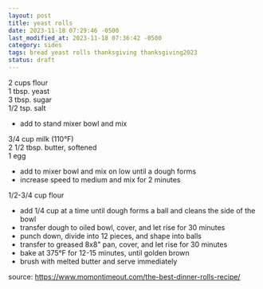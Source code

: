 ```yaml
---
layout: post
title: yeast rolls
date: 2023-11-18 07:29:46 -0500
last_modified_at: 2023-11-18 07:36:42 -0500
category: sides
tags: bread yeast rolls thanksgiving thanksgiving2023
status: draft
---
```


2 cups flour  
1 tbsp. yeast  
3 tbsp. sugar  
1/2 tsp. salt  
* add to stand mixer bowl and mix

3/4 cup milk (110°F)  
2 1/2 tbsp. butter, softened  
1 egg  
* add to mixer bowl and mix on low until a dough forms
* increase speed to medium and mix for 2 minutes

1/2-3/4 cup flour  
* add 1/4 cup at a time until dough forms a ball and cleans the side of the bowl
* transfer dough to oiled bowl, cover, and let rise for 30 minutes
* punch down, divide into 12 pieces, and shape into balls
* transfer to greased 8x8" pan, cover, and let rise for 30 minutes
* bake at 375°F for 12-15 minutes, until golden brown
* brush with melted butter and serve immediately

source: <https://www.momontimeout.com/the-best-dinner-rolls-recipe/>
